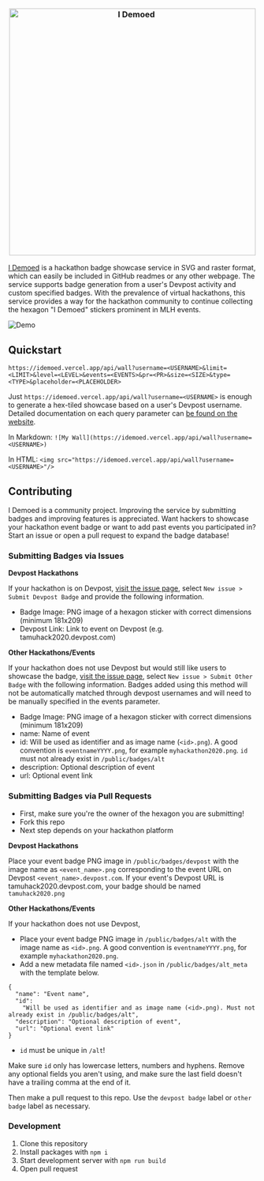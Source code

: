 <h3 align="center"><img src="public/images/idemoed-frame.png" width="500px" alt="I Demoed"></h3>

[I Demoed](https://idemoed.vercel.app) is a hackathon badge showcase service in SVG and raster format, which can easily be included in GitHub readmes or any other webpage. The service supports badge generation from a user's Devpost activity and custom specified badges. With the prevalence of virtual hackathons, this service provides a way for the hackathon community to continue collecting the hexagon "I Demoed" stickers prominent in MLH events.

![Demo](public/images/wall.svg)

## Quickstart

```
https://idemoed.vercel.app/api/wall?username=<USERNAME>&limit=<LIMIT>&level=<LEVEL>&events=<EVENTS>&pr=<PR>&size=<SIZE>&type=<TYPE>&placeholder=<PLACEHOLDER>
```

Just `https://idemoed.vercel.app/api/wall?username=<USERNAME>` is enough to generate a hex-tiled showcase based on a user's Devpost username. Detailed documentation on each query parameter can [be found on the website](https://idemoed.vercel.app).

In Markdown: `![My Wall](https://idemoed.vercel.app/api/wall?username=<USERNAME>)`

In HTML: `<img src="https://idemoed.vercel.app/api/wall?username=<USERNAME>"/>`

## Contributing

I Demoed is a community project. Improving the service by submitting badges and improving features is appreciated. Want hackers to showcase your hackathon event badge or want to add past events you participated in? Start an issue or open a pull request to expand the badge database!

### Submitting Badges via Issues

**Devpost Hackathons**

If your hackathon is on Devpost, [visit the issue page](https://github.com/eightants/i-demoed/issues), select `New issue > Submit Devpost Badge` and provide the following information.

- Badge Image: PNG image of a hexagon sticker with correct dimensions (minimum 181x209)
- Devpost Link: Link to event on Devpost (e.g. tamuhack2020.devpost.com)

**Other Hackathons/Events**

If your hackathon does not use Devpost but would still like users to showcase the badge, [visit the issue page](https://github.com/eightants/i-demoed/issues), select `New issue > Submit Other Badge` with the following information. Badges added using this method will not be automatically matched through devpost usernames and will need to be manually specified in the events parameter.

- Badge Image: PNG image of a hexagon sticker with correct dimensions (minimum 181x209)
- name: Name of event
- id: Will be used as identifier and as image name (`<id>.png`). A good convention is `eventnameYYYY.png`, for example `myhackathon2020.png`. `id` must not already exist in `/public/badges/alt`
- description: Optional description of event
- url: Optional event link

### Submitting Badges via Pull Requests

- First, make sure you're the owner of the hexagon you are submitting!
- Fork this repo
- Next step depends on your hackathon platform

**Devpost Hackathons**

Place your event badge PNG image in `/public/badges/devpost` with the image name as `<event_name>.png` corresponding to the event URL on Devpost `<event_name>.devpost.com`. If your event's Devpost URL is tamuhack2020.devpost.com, your badge should be named `tamuhack2020.png`

**Other Hackathons/Events**

If your hackathon does not use Devpost,

- Place your event badge PNG image in `/public/badges/alt` with the image name as `<id>.png`. A good convention is `eventnameYYYY.png`, for example `myhackathon2020.png`.
- Add a new metadata file named `<id>.json` in `/public/badges/alt_meta` with the template below.

```
{
  "name": "Event name",
  "id":
    "Will be used as identifier and as image name (<id>.png). Must not already exist in /public/badges/alt",
  "description": "Optional description of event",
  "url": "Optional event link"
}
```

- `id` must be unique in `/alt`!

Make sure `id` only has lowercase letters, numbers and hyphens. Remove any optional fields you aren't using, and make sure the last field doesn't have a trailing comma at the end of it.

Then make a pull request to this repo. Use the `devpost badge` label or `other badge` label as necessary. 

### Development

1. Clone this repository
2. Install packages with `npm i`
3. Start development server with `npm run build`
4. Open pull request